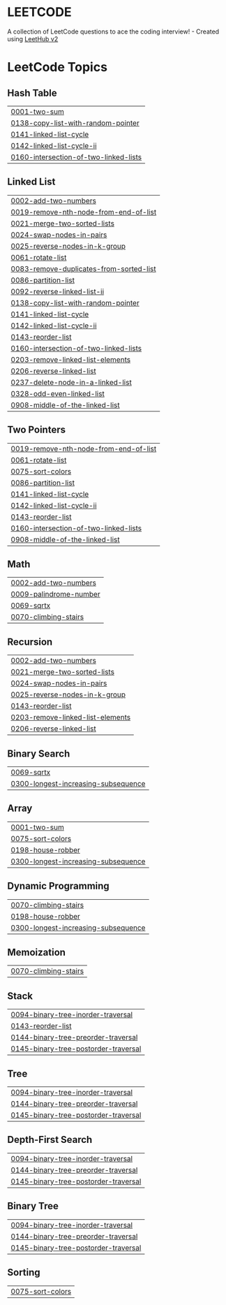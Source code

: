 # LEETCODE
A collection of LeetCode questions to ace the coding interview! - Created using [LeetHub v2](https://github.com/arunbhardwaj/LeetHub-2.0)

<!---LeetCode Topics Start-->
# LeetCode Topics
## Hash Table
|  |
| ------- |
| [0001-two-sum](https://github.com/shivasai0-0/LEETCODE/tree/master/0001-two-sum) |
| [0138-copy-list-with-random-pointer](https://github.com/shivasai0-0/LEETCODE/tree/master/0138-copy-list-with-random-pointer) |
| [0141-linked-list-cycle](https://github.com/shivasai0-0/LEETCODE/tree/master/0141-linked-list-cycle) |
| [0142-linked-list-cycle-ii](https://github.com/shivasai0-0/LEETCODE/tree/master/0142-linked-list-cycle-ii) |
| [0160-intersection-of-two-linked-lists](https://github.com/shivasai0-0/LEETCODE/tree/master/0160-intersection-of-two-linked-lists) |
## Linked List
|  |
| ------- |
| [0002-add-two-numbers](https://github.com/shivasai0-0/LEETCODE/tree/master/0002-add-two-numbers) |
| [0019-remove-nth-node-from-end-of-list](https://github.com/shivasai0-0/LEETCODE/tree/master/0019-remove-nth-node-from-end-of-list) |
| [0021-merge-two-sorted-lists](https://github.com/shivasai0-0/LEETCODE/tree/master/0021-merge-two-sorted-lists) |
| [0024-swap-nodes-in-pairs](https://github.com/shivasai0-0/LEETCODE/tree/master/0024-swap-nodes-in-pairs) |
| [0025-reverse-nodes-in-k-group](https://github.com/shivasai0-0/LEETCODE/tree/master/0025-reverse-nodes-in-k-group) |
| [0061-rotate-list](https://github.com/shivasai0-0/LEETCODE/tree/master/0061-rotate-list) |
| [0083-remove-duplicates-from-sorted-list](https://github.com/shivasai0-0/LEETCODE/tree/master/0083-remove-duplicates-from-sorted-list) |
| [0086-partition-list](https://github.com/shivasai0-0/LEETCODE/tree/master/0086-partition-list) |
| [0092-reverse-linked-list-ii](https://github.com/shivasai0-0/LEETCODE/tree/master/0092-reverse-linked-list-ii) |
| [0138-copy-list-with-random-pointer](https://github.com/shivasai0-0/LEETCODE/tree/master/0138-copy-list-with-random-pointer) |
| [0141-linked-list-cycle](https://github.com/shivasai0-0/LEETCODE/tree/master/0141-linked-list-cycle) |
| [0142-linked-list-cycle-ii](https://github.com/shivasai0-0/LEETCODE/tree/master/0142-linked-list-cycle-ii) |
| [0143-reorder-list](https://github.com/shivasai0-0/LEETCODE/tree/master/0143-reorder-list) |
| [0160-intersection-of-two-linked-lists](https://github.com/shivasai0-0/LEETCODE/tree/master/0160-intersection-of-two-linked-lists) |
| [0203-remove-linked-list-elements](https://github.com/shivasai0-0/LEETCODE/tree/master/0203-remove-linked-list-elements) |
| [0206-reverse-linked-list](https://github.com/shivasai0-0/LEETCODE/tree/master/0206-reverse-linked-list) |
| [0237-delete-node-in-a-linked-list](https://github.com/shivasai0-0/LEETCODE/tree/master/0237-delete-node-in-a-linked-list) |
| [0328-odd-even-linked-list](https://github.com/shivasai0-0/LEETCODE/tree/master/0328-odd-even-linked-list) |
| [0908-middle-of-the-linked-list](https://github.com/shivasai0-0/LEETCODE/tree/master/0908-middle-of-the-linked-list) |
## Two Pointers
|  |
| ------- |
| [0019-remove-nth-node-from-end-of-list](https://github.com/shivasai0-0/LEETCODE/tree/master/0019-remove-nth-node-from-end-of-list) |
| [0061-rotate-list](https://github.com/shivasai0-0/LEETCODE/tree/master/0061-rotate-list) |
| [0075-sort-colors](https://github.com/shivasai0-0/LEETCODE/tree/master/0075-sort-colors) |
| [0086-partition-list](https://github.com/shivasai0-0/LEETCODE/tree/master/0086-partition-list) |
| [0141-linked-list-cycle](https://github.com/shivasai0-0/LEETCODE/tree/master/0141-linked-list-cycle) |
| [0142-linked-list-cycle-ii](https://github.com/shivasai0-0/LEETCODE/tree/master/0142-linked-list-cycle-ii) |
| [0143-reorder-list](https://github.com/shivasai0-0/LEETCODE/tree/master/0143-reorder-list) |
| [0160-intersection-of-two-linked-lists](https://github.com/shivasai0-0/LEETCODE/tree/master/0160-intersection-of-two-linked-lists) |
| [0908-middle-of-the-linked-list](https://github.com/shivasai0-0/LEETCODE/tree/master/0908-middle-of-the-linked-list) |
## Math
|  |
| ------- |
| [0002-add-two-numbers](https://github.com/shivasai0-0/LEETCODE/tree/master/0002-add-two-numbers) |
| [0009-palindrome-number](https://github.com/shivasai0-0/LEETCODE/tree/master/0009-palindrome-number) |
| [0069-sqrtx](https://github.com/shivasai0-0/LEETCODE/tree/master/0069-sqrtx) |
| [0070-climbing-stairs](https://github.com/shivasai0-0/LEETCODE/tree/master/0070-climbing-stairs) |
## Recursion
|  |
| ------- |
| [0002-add-two-numbers](https://github.com/shivasai0-0/LEETCODE/tree/master/0002-add-two-numbers) |
| [0021-merge-two-sorted-lists](https://github.com/shivasai0-0/LEETCODE/tree/master/0021-merge-two-sorted-lists) |
| [0024-swap-nodes-in-pairs](https://github.com/shivasai0-0/LEETCODE/tree/master/0024-swap-nodes-in-pairs) |
| [0025-reverse-nodes-in-k-group](https://github.com/shivasai0-0/LEETCODE/tree/master/0025-reverse-nodes-in-k-group) |
| [0143-reorder-list](https://github.com/shivasai0-0/LEETCODE/tree/master/0143-reorder-list) |
| [0203-remove-linked-list-elements](https://github.com/shivasai0-0/LEETCODE/tree/master/0203-remove-linked-list-elements) |
| [0206-reverse-linked-list](https://github.com/shivasai0-0/LEETCODE/tree/master/0206-reverse-linked-list) |
## Binary Search
|  |
| ------- |
| [0069-sqrtx](https://github.com/shivasai0-0/LEETCODE/tree/master/0069-sqrtx) |
| [0300-longest-increasing-subsequence](https://github.com/shivasai0-0/LEETCODE/tree/master/0300-longest-increasing-subsequence) |
## Array
|  |
| ------- |
| [0001-two-sum](https://github.com/shivasai0-0/LEETCODE/tree/master/0001-two-sum) |
| [0075-sort-colors](https://github.com/shivasai0-0/LEETCODE/tree/master/0075-sort-colors) |
| [0198-house-robber](https://github.com/shivasai0-0/LEETCODE/tree/master/0198-house-robber) |
| [0300-longest-increasing-subsequence](https://github.com/shivasai0-0/LEETCODE/tree/master/0300-longest-increasing-subsequence) |
## Dynamic Programming
|  |
| ------- |
| [0070-climbing-stairs](https://github.com/shivasai0-0/LEETCODE/tree/master/0070-climbing-stairs) |
| [0198-house-robber](https://github.com/shivasai0-0/LEETCODE/tree/master/0198-house-robber) |
| [0300-longest-increasing-subsequence](https://github.com/shivasai0-0/LEETCODE/tree/master/0300-longest-increasing-subsequence) |
## Memoization
|  |
| ------- |
| [0070-climbing-stairs](https://github.com/shivasai0-0/LEETCODE/tree/master/0070-climbing-stairs) |
## Stack
|  |
| ------- |
| [0094-binary-tree-inorder-traversal](https://github.com/shivasai0-0/LEETCODE/tree/master/0094-binary-tree-inorder-traversal) |
| [0143-reorder-list](https://github.com/shivasai0-0/LEETCODE/tree/master/0143-reorder-list) |
| [0144-binary-tree-preorder-traversal](https://github.com/shivasai0-0/LEETCODE/tree/master/0144-binary-tree-preorder-traversal) |
| [0145-binary-tree-postorder-traversal](https://github.com/shivasai0-0/LEETCODE/tree/master/0145-binary-tree-postorder-traversal) |
## Tree
|  |
| ------- |
| [0094-binary-tree-inorder-traversal](https://github.com/shivasai0-0/LEETCODE/tree/master/0094-binary-tree-inorder-traversal) |
| [0144-binary-tree-preorder-traversal](https://github.com/shivasai0-0/LEETCODE/tree/master/0144-binary-tree-preorder-traversal) |
| [0145-binary-tree-postorder-traversal](https://github.com/shivasai0-0/LEETCODE/tree/master/0145-binary-tree-postorder-traversal) |
## Depth-First Search
|  |
| ------- |
| [0094-binary-tree-inorder-traversal](https://github.com/shivasai0-0/LEETCODE/tree/master/0094-binary-tree-inorder-traversal) |
| [0144-binary-tree-preorder-traversal](https://github.com/shivasai0-0/LEETCODE/tree/master/0144-binary-tree-preorder-traversal) |
| [0145-binary-tree-postorder-traversal](https://github.com/shivasai0-0/LEETCODE/tree/master/0145-binary-tree-postorder-traversal) |
## Binary Tree
|  |
| ------- |
| [0094-binary-tree-inorder-traversal](https://github.com/shivasai0-0/LEETCODE/tree/master/0094-binary-tree-inorder-traversal) |
| [0144-binary-tree-preorder-traversal](https://github.com/shivasai0-0/LEETCODE/tree/master/0144-binary-tree-preorder-traversal) |
| [0145-binary-tree-postorder-traversal](https://github.com/shivasai0-0/LEETCODE/tree/master/0145-binary-tree-postorder-traversal) |
## Sorting
|  |
| ------- |
| [0075-sort-colors](https://github.com/shivasai0-0/LEETCODE/tree/master/0075-sort-colors) |
<!---LeetCode Topics End-->